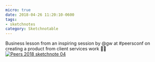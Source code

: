```yaml
---
micro: true
date: 2018-04-26 11:20:10-0600
tags:
- sketchnotes
category: Sketchnotable
---
```


Business lesson from an inspiring session by @gw at #peersconf on creating a product from client services work ✍🏼 [![Peers 2018 sketchnote 04](/uploads/2018/51da39ba70.jpg)](/uploads/2018/51da39ba70.jpg)
